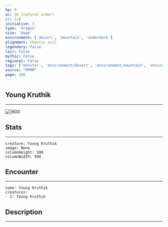```yaml
---
hp: 9
ac: 18 (natural armor)
cr: 1/8
initiative: 3
type: 'dragon'    
size: 'Huge'
environment: ['desert', 'mountain', 'underdark']
alignment: chaotic evil
legendary: False
lair: False
mythic: False
regional: False
tags: ['monster', 'environment/desert', 'environment/mountain', 'environment/underdark']
source: "MPMM"
page: 168
---
```


## Young Kruthik
---

![|600](D:/Program%20Files/5e.tools/img/bestiary/MPMM/Young%20Kruthik.webp)

## Stats
---

```statblock
creature: Young Kruthik
image: None
columnHeight: 500
columnWidth: 500
```

## Encounter
---

```encounter-table
name: Young Kruthik
creatures:
- 1: Young Kruthik
```

## Description
---




